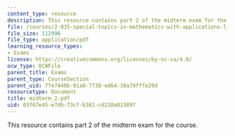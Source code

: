 ```yaml
---
content_type: resource
description: This resource contains part 2 of the midterm exam for the course.
file: /courses/2-035-special-topics-in-mathematics-with-applications-linear-algebra-and-the-calculus-of-variations-spring-2007/03f67e45e7db73cfb361cd210a01389f_midterm_2.pdf
file_size: 112996
file_type: application/pdf
learning_resource_types:
- Exams
license: https://creativecommons.org/licenses/by-nc-sa/4.0/
ocw_type: OCWFile
parent_title: Exams
parent_type: CourseSection
parent_uid: 7fe7448b-91a0-7738-ed64-38a79fffe29d
resourcetype: Document
title: midterm_2.pdf
uid: 03f67e45-e7db-73cf-b361-cd210a01389f
---
```

This resource contains part 2 of the midterm exam for the course.